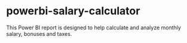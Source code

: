 # powerbi-salary-calculator
This Power BI report is designed to help calculate and analyze monthly salary, bonuses and taxes.
